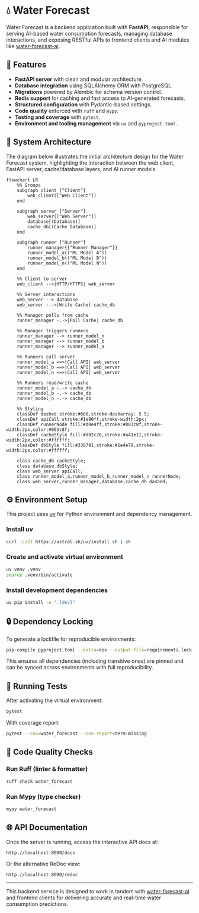 # 💧 Water Forecast

Water Forecast is a backend application built with **FastAPI**, responsible for serving AI-based water consumption forecasts, managing database interactions, and exposing RESTful APIs to frontend clients and AI modules like [water-forecast-ai].

## 🚀 Features

- **FastAPI server** with clean and modular architecture.
- **Database integration** using SQLAlchemy ORM with PostgreSQL.
- **Migrations** powered by Alembic for schema version control.
- **Redis support** for caching and fast access to AI-generated forecasts.
- **Structured configuration** with Pydantic-based settings.
- **Code quality** enforced with `ruff` and `mypy`.
- **Testing and coverage** with `pytest`.
- **Environment and tooling management** via `uv` and `pyproject.toml`.

## 🧭 System Architecture

The diagram below illustrates the initial architecture design for the Water Forecast system, highlighting the interaction between the web client, FastAPI server, cache/database layers, and AI runner models.

```mermaid
flowchart LR
    %% Groups
    subgraph client ["Client"]
        web_client(["Web Client"])
    end

    subgraph server ["Server"]
        web_server(["Web Server"])
        database[(Database)]
        cache_db[(Cache Database)]
    end

    subgraph runner ["Runner"]
        runner_manager{{"Runner Manager"}}
        runner_model_a(("ML Model A"))
        runner_model_b(("ML Model B"))
        runner_model_n(("ML Model N"))
    end

    %% Client to server
    web_client -->|HTTP/HTTPS| web_server

    %% Server interactions
    web_server --> database
    web_server -.->|Write Cache| cache_db

    %% Manager polls from cache
    runner_manager -.->|Poll Cache| cache_db

    %% Manager triggers runners
    runner_manager --> runner_model_n
    runner_manager --> runner_model_b
    runner_manager --> runner_model_a

    %% Runners call server
    runner_model_a ==>|Call API| web_server
    runner_model_b ==>|Call API| web_server
    runner_model_n ==>|Call API| web_server

    %% Runners read/write cache
    runner_model_a -.-> cache_db
    runner_model_b -.-> cache_db
    runner_model_n -.-> cache_db

    %% Styling
    classDef dashed stroke:#666,stroke-dasharray: 5 5;
    classDef apiCall stroke:#1e90ff,stroke-width:2px;
    classDef runnerNode fill:#d0e4ff,stroke:#003c8f,stroke-width:2px,color:#003c8f;
    classDef cacheStyle fill:#d82c20,stroke:#a41e11,stroke-width:2px,color:#ffffff;
    classDef dbStyle fill:#336791,stroke:#1e4e79,stroke-width:2px,color:#ffffff;

    class cache_db cacheStyle;
    class database dbStyle;
    class web_server apiCall;
    class runner_model_a,runner_model_b,runner_model_n runnerNode;
    class web_server,runner_manager,database,cache_db dashed;
```

## ⚙️ Environment Setup

This project uses [uv] for Python environment and dependency management.

### Install uv

```bash
curl -LsSf https://astral.sh/uv/install.sh | sh
```

### Create and activate virtual environment

```bash
uv venv .venv
source .venv/bin/activate
```

### Install development dependencies

```bash
uv pip install -e ".[dev]"
```

## 🔒 Dependency Locking

To generate a lockfile for reproducible environments:

```bash
pip-compile pyproject.toml --extra=dev --output-file=requirements.lock.txt
```

This ensures all dependencies (including transitive ones) are pinned and can be synced across environments with full reproducibility.

## 🧪 Running Tests

After activating the virtual environment:

```bash
pytest
```

With coverage report:

```bash
pytest --cov=water_forecast --cov-report=term-missing
```

## 🧹 Code Quality Checks

### Run Ruff (linter & formatter)

```bash
ruff check water_forecast
```

### Run Mypy (type checker)

```bash
mypy water_forecast
```

## 🌐 API Documentation

Once the server is running, access the interactive API docs at:

```
http://localhost:8000/docs
```

Or the alternative ReDoc view:

```
http://localhost:8000/redoc
```

---

This backend service is designed to work in tandem with [water-forecast-ai] and frontend clients for delivering accurate and real-time water consumption predictions.

[uv]: https://github.com/astral-sh/uv
[water-forecast-ai]: https://github.com/ramironunes/water-forecast-ai/

